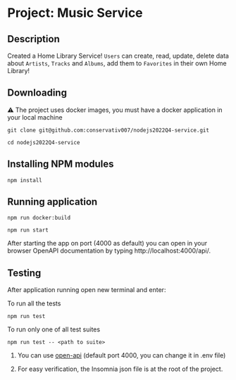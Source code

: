# Project: Music Service

## Description

Created a Home Library Service! `Users` can create, read, update, delete data about `Artists`, `Tracks` and `Albums`, add them to `Favorites` in their own Home Library!

## Downloading

⚠️ The project uses docker images, you must have a docker application in your local machine

```
git clone git@github.com:conservativ007/nodejs2022Q4-service.git
```

```
cd nodejs2022Q4-service
```

## Installing NPM modules

```
npm install
```

## Running application

```
npm run docker:build
```

```
npm run start
```

After starting the app on port (4000 as default) you can open in your browser OpenAPI documentation by typing http://localhost:4000/api/.

## Testing

After application running open new terminal and enter:

To run all the tests

```
npm run test
```

To run only one of all test suites

```
npm run test -- <path to suite>
```

1. You can use [open-api](localhost:4000/api/) (default port 4000, you can change it in .env file)

2. For easy verification, the Insomnia json file is at the root of the project.
